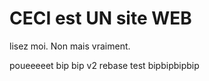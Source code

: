 # CECI est UN site WEB 
lisez moi.
Non mais vraiment.

poueeeeet
bip bip
v2
rebase test
bipbipbipbip
